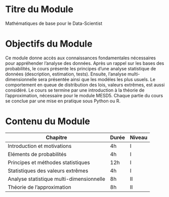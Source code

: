 
# Titre du Module

Mathématiques de base pour le Data-Scientist

# Objectifs du Module

Ce module donne accès aux connaissances fondamentales nécessaires pour appréhender
l’analyse des données. Après un rappel sur les bases des probabilités, le cours présente
les principes d’une analyse statistique de données (description, estimation, tests). Ensuite,
l’analyse multi-dimensionnelle sera présentée ainsi que les modèles les plus usuels. Le
comportement en queue de distribution des lois, valeurs extrêmes, est aussi considéré. Le
cours se termine par une introduction à la théorie de l’approximation, nécessaire pour le
module MESD5. Chaque partie du cours se conclue par une mise en pratique sous Python
ou R.

# Contenu du Module

| Chapitre | Durée | Niveau |
|---|---|---|
| Introduction et motivations | 4h | I |
| Eléments de probabilités | 4h | I |
| Principes et méthodes statistiques | 12h | I |
| Statistiques des valeurs extrêmes | 4h | I |
| Analyse statistique multi-dimensionnelle | 8h | II |
| Théorie de l’approximation | 8h | II |
